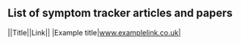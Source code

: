 ## List of symptom tracker articles and papers

||Title||Link||
|Example title|www.examplelink.co.uk|
